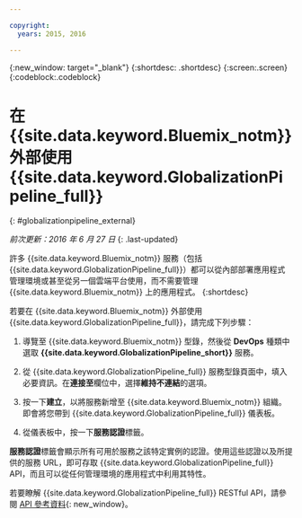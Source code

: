 ```yaml
---

copyright:
  years: 2015, 2016

---
```


{:new_window: target="_blank"}
{:shortdesc: .shortdesc}
{:screen:.screen}
{:codeblock:.codeblock}

# 在 {{site.data.keyword.Bluemix_notm}} 外部使用 {{site.data.keyword.GlobalizationPipeline_full}}
{: #globalizationpipeline_external}

*前次更新：2016 年 6 月 27 日*
{: .last-updated}

許多 {{site.data.keyword.Bluemix_notm}} 服務（包括 {{site.data.keyword.GlobalizationPipeline_full}}）都可以從內部部署應用程式管理環境或甚至從另一個雲端平台使用，而不需要管理 {{site.data.keyword.Bluemix_notm}} 上的應用程式。
{:shortdesc}

若要在 {{site.data.keyword.Bluemix_notm}} 外部使用 {{site.data.keyword.GlobalizationPipeline_full}}，請完成下列步驟：

1. 導覽至 {{site.data.keyword.Bluemix_notm}} 型錄，然後從 **DevOps** 種類中選取 **{{site.data.keyword.GlobalizationPipeline_short}}** 服務。

2. 從 {{site.data.keyword.GlobalizationPipeline_full}} 服務型錄頁面中，填入必要資訊。在**連接至**欄位中，選擇**維持不連結**的選項。

3. 按一下**建立**，以將服務新增至 {{site.data.keyword.Bluemix_notm}} 組織。即會將您帶到 {{site.data.keyword.GlobalizationPipeline_full}} 儀表板。

4. 從儀表板中，按一下**服務認證**標籤。  

**服務認證**標籤會顯示所有可用於服務之該特定實例的認證。使用這些認證以及所提供的服務 URL，即可存取 {{site.data.keyword.GlobalizationPipeline_full}} API，而且可以從任何管理環境的應用程式中利用其特性。

若要瞭解 {{site.data.keyword.GlobalizationPipeline_full}} RESTful API，請參閱 [API 參考資料](https://gp-rest.ng.bluemix.net/translate/swagger/index.html){: new_window}。
